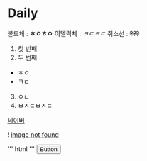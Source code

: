 # Daily

볼드체 : **ㅎㅇㅎㅇ**
이텔릭체 : *ㅋㄷㅋㄷ*
취소선 : ~~???~~
1. 첫 번째
2. 두 번째

- ㅎㅇ
- ㅋㄷ

3. ㅇㄴ
4. ㅂㅈㄷㅂㅈㄷ

[네이버](https://naver.com)

! [image not found](.src/)

''' html '''
<button>Button</button>
